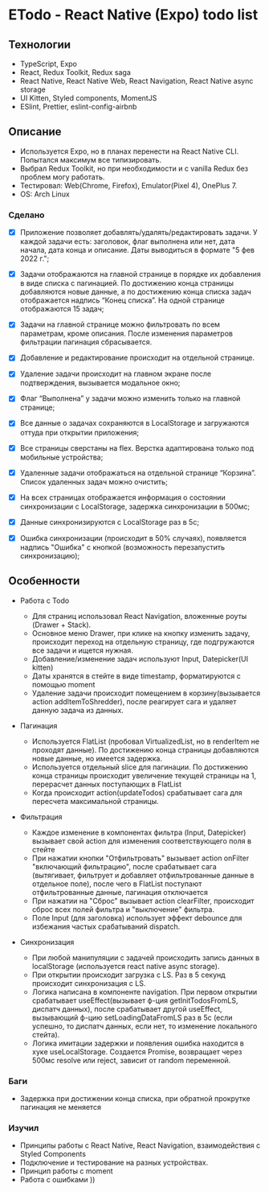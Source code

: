 # ETodo - React Native (Expo) todo list

## Технологии

- TypeScript, Expo
- React, Redux Toolkit, Redux saga
- React Native, React Native Web, React Navigation, React Native async storage
- UI Kitten, Styled components, MomentJS
- ESlint, Prettier, eslint-config-airbnb

## Описание

- Используется Expo, но в планах перенести на React Native CLI. Попытался максимум все типизировать.
- Выбрал Redux Toolkit, но при необходимости и с vanilla Redux без проблем могу работать.
- Тестировал: Web(Chrome, Firefox), Emulator(Pixel 4), OnePlus 7.
- OS: Arch Linux

### Сделано

- [x] Приложение позволяет добавлять/удалять/редактировать задачи. У каждой задачи есть: заголовок, флаг выполнена или нет, дата начала, дата конца и описание. Даты выводиться в формате "5 фев 2022 г.";

- [x] Задачи отображаются на главной странице в порядке их добавления в виде
      списка с пагинацией. По достижению конца страницы добавляются новые данные, а по достижению конца списка задач отображается надпись “Конец
      списка”. На одной странице отображаются 15 задач;

- [x] Задачи на главной странице можно фильтровать по всем параметрам, кроме
      описания. После изменения параметров фильтрации пагинация сбрасывается.

- [x] Добавление и редактирование происходит на отдельной странице.

- [x] Удаление задачи происходит на главном экране после подтверждения, вызывается модальное окно;

- [x] Флаг “Выполнена” у задачи можно изменить только на главной странице;

- [x] Все данные о задачах сохраняются в LocalStorage и загружаются оттуда при
      открытии приложения;

- [x] Все страницы сверстаны на flex. Верстка адаптирована только под мобильные устройства;

- [x] Удаленные задачи отображаться на отдельной странице “Корзина”. Список удаленных задач можно очистить;

- [x] На всех страницах отображается информация о состоянии синхронизации с LocalStorage, задержка синхронизации в 500мс;

- [x] Данные синхронизируются с LocalStorage раз в 5с;

- [x] Ошибка синхронизации (происходит в 50% случаях), появляется надпись "Ошибка" c кнопкой (возможность перезапустить синхронизацию);

## Особенности

- Работа с Todo

  - Для страниц использовал React Navigation, вложенные роуты (Drawer + Stack).
  - Основное меню Drawer, при клике на кнопку изменить задачу, происходит переход на отдельную страницу, где подгружаются все задачи и ищется нужная.
  - Добавление/изменение задач используют Input, Datepicker(UI kitten)
  - Даты хранятся в стейте в виде timestamp, форматируются с помощью moment
  - Удаление задачи происходит помещением в корзину(вызывается action addItemToShredder), после реагирует сага и удаляет данную задача из данных.

- Пагинация

  - Используется FlatList (пробовал VirtualizedList, но в renderItem не проходят данные). По достижению конца страницы добавляются новые данные, но имеется задержка.
  - Используется отдельный slice для пагинации. По достижению конца страницы происходит увеличение текущей страницы на 1, перерасчет данных поступающих в FlatList
  - Когда происходит action(updateTodos) срабатывает сага для пересчета максимальной страницы.

- Фильтрация

  - Каждое изменение в компонентах фильтра (Input, Datepicker) вызывает свой action для изменения соответствующего поля в стейте
  - При нажатии кнопки "Отфильтровать" вызывает action onFilter "включающий фильтрацию", после срабатывает сага (вытягивает, фильтрует и добавляет отфильтрованные данные в отдельное поле), после чего в FlatList поступают отфильтрованные данные, пагинация отключается
  - При нажатии на "Сброс" вызывает action clearFilter, происходит сброс всех полей фильтра и "выключение" фильтра.
  - Поле Input (для заголовка) использует эффект debounce для избежания частых срабатываний dispatch.

- Синхронизация

  - При любой манипуляции с задачей происходить запись данных в localStorage (используется react native async storage).
  - При открытии происходит загрузка c LS. Раз в 5 секунд происходит синхронизация с LS.
  - Логика написана в компоненте navigation. При первом открытии срабатывает useEffect(вызывает ф-ция getInitTodosFromLS, диспатч данных), после срабатывает другой useEffect, вызывающий ф-цию setLoadingDataFromLS раз в 5с (если успешно, то диспатч данных, если нет, то изменение локального стейта).
  - Логика имитации задержки и появления ошибка находится в хуке useLocalStorage. Создается Promise, возвращает через 500мс resolve или reject, зависит от random переменной.

### Баги

- Задержка при достижении конца списка, при обратной прокрутке пагинация не меняется

### Изучил

- Принципы работы с React Native, React Navigation, взаимодействия с Styled Components
- Подключение и тестирование на разных устройствах.
- Принцип работы с moment
- Работа с ошибками ))
